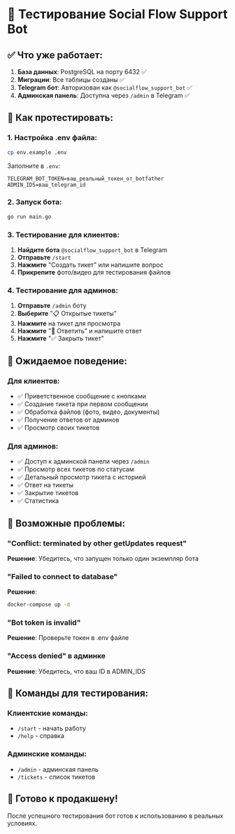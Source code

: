 # 🧪 Тестирование Social Flow Support Bot

## ✅ Что уже работает:

1. **База данных**: PostgreSQL на порту 6432 ✅
2. **Миграции**: Все таблицы созданы ✅
3. **Telegram бот**: Авторизован как `@socialflow_support_bot` ✅
4. **Админская панель**: Доступна через `/admin` в Telegram ✅

## 🚀 Как протестировать:

### 1. Настройка .env файла:
```bash
cp env.example .env
```

Заполните в `.env`:
```env
TELEGRAM_BOT_TOKEN=ваш_реальный_токен_от_botfather
ADMIN_IDS=ваш_telegram_id
```

### 2. Запуск бота:
```bash
go run main.go
```

### 3. Тестирование для клиентов:

1. **Найдите бота** `@socialflow_support_bot` в Telegram
2. **Отправьте** `/start`
3. **Нажмите** "Создать тикет" или напишите вопрос
4. **Прикрепите** фото/видео для тестирования файлов

### 4. Тестирование для админов:

1. **Отправьте** `/admin` боту
2. **Выберите** "📋 Открытые тикеты"
3. **Нажмите** на тикет для просмотра
4. **Нажмите** "💬 Ответить" и напишите ответ
5. **Нажмите** "✅ Закрыть тикет"

## 🎯 Ожидаемое поведение:

### Для клиентов:
- ✅ Приветственное сообщение с кнопками
- ✅ Создание тикета при первом сообщении
- ✅ Обработка файлов (фото, видео, документы)
- ✅ Получение ответов от админов
- ✅ Просмотр своих тикетов

### Для админов:
- ✅ Доступ к админской панели через `/admin`
- ✅ Просмотр всех тикетов по статусам
- ✅ Детальный просмотр тикета с историей
- ✅ Ответ на тикеты
- ✅ Закрытие тикетов
- ✅ Статистика

## 🔧 Возможные проблемы:

### "Conflict: terminated by other getUpdates request"
**Решение**: Убедитесь, что запущен только один экземпляр бота

### "Failed to connect to database"
**Решение**: 
```bash
docker-compose up -d
```

### "Bot token is invalid"
**Решение**: Проверьте токен в .env файле

### "Access denied" в админке
**Решение**: Убедитесь, что ваш ID в ADMIN_IDS

## 📱 Команды для тестирования:

### Клиентские команды:
- `/start` - начать работу
- `/help` - справка

### Админские команды:
- `/admin` - админская панель
- `/tickets` - список тикетов

## 🎉 Готово к продакшену!

После успешного тестирования бот готов к использованию в реальных условиях.


